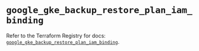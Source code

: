 # `google_gke_backup_restore_plan_iam_binding`

Refer to the Terraform Registry for docs: [`google_gke_backup_restore_plan_iam_binding`](https://registry.terraform.io/providers/hashicorp/google-beta/6.10.0/docs/resources/google_gke_backup_restore_plan_iam_binding).
